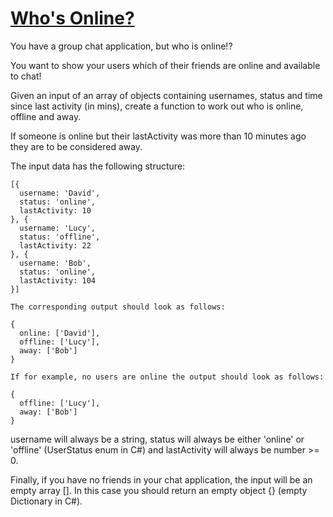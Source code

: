 # [Who's Online?](https://www.codewars.com/kata/5b6375f707a2664ada00002a) #

You have a group chat application, but who is online!?

You want to show your users which of their friends are online and available to chat!

Given an input of an array of objects containing usernames, status and time since last activity (in mins), create a function to work out who is online, offline and away.

If someone is online but their lastActivity was more than 10 minutes ago they are to be considered away.

The input data has the following structure:

    [{
      username: 'David',
      status: 'online',
      lastActivity: 10
    }, {
      username: 'Lucy', 
      status: 'offline',
      lastActivity: 22
    }, {
      username: 'Bob', 
      status: 'online',
      lastActivity: 104
    }]

    The corresponding output should look as follows:

    {
      online: ['David'],
      offline: ['Lucy'],
      away: ['Bob']
    }

    If for example, no users are online the output should look as follows:

    {
      offline: ['Lucy'],
      away: ['Bob']
    }

username will always be a string, status will always be either 'online' or 'offline' (UserStatus enum in C#) and lastActivity will always be number >= 0.

Finally, if you have no friends in your chat application, the input will be an empty array []. In this case you should return an empty object {} (empty Dictionary in C#).
